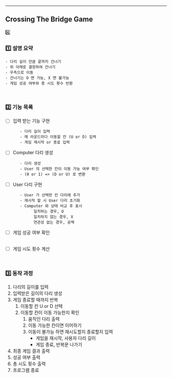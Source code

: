 ---

## Crossing The Bridge Game

4️⃣
### 1️⃣ 설명 요약

    - 다리 길이 만큼 끝까지 건너기
    - 위 아래로 결정하여 건너기
    - 우측으로 이동
    - 건너기는 O 면 가능, X 면 불가능
    - 게임 성공 여부와 총 시도 횟수 반환

<br/>

### 2️⃣ 기능 목록

- [ ] 입력 받는 기능 구현 

         - 다리 길이 입력
         - 매 라운드마다 이동할 칸 (U or D) 입력
         - 게임 재시작 or 종료 입력

- [ ] Computer 다리 생성

         - 다리 생성
         - User 의 선택한 칸이 이동 가능 여부 확인
         - (0 or 1) => (D or U) 로 변환
      
- [ ] User 다리 구현

         - User 가 선택한 칸 다리에 추가
         - 재시작 할 시 User 다리 초기화
         - Computer 와 상태 비교 후 표시 
               일치하는 경우, O 
               일치하지 않는 경우, X
               연관성 없는 경우, 공백 

- [ ] 게임 성공 여부 확인 
<br/><br/>

- [ ] 게임 시도 횟수 계산

<br/>

### 3️⃣ 동작 과정
1. 다리의 길이를 입력
2. 입력받은 길이의 다리 생성
3. 게임 종료할 때까지 반복
   1. 이동할 칸 U or D 선택
   2. 이동할 칸이 이동 가능한지 확인
      1. 움직인 다리 출력
      2. 이동 가능한 칸이면 이어하기
      3. 이동이 불가능 하면 재시도할지 종료할지 입력
         -  게임을 재시작, 사용자 다리 길이
         -  게임 종료, 반복문 나가기
4. 최종 게임 결과 출력
5. 성공 여부 출력
6. 총 시도 횟수 출력
7. 프로그램 종료

